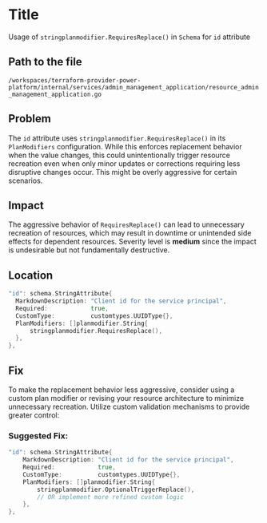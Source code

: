 # Title

Usage of `stringplanmodifier.RequiresReplace()` in `Schema` for `id` attribute

## Path to the file

`/workspaces/terraform-provider-power-platform/internal/services/admin_management_application/resource_admin_management_application.go`

## Problem

The `id` attribute uses `stringplanmodifier.RequiresReplace()` in its `PlanModifiers` configuration. While this enforces replacement behavior when the value changes, this could unintentionally trigger resource recreation even when only minor updates or corrections requiring less disruptive changes occur. This might be overly aggressive for certain scenarios.

## Impact

The aggressive behavior of `RequiresReplace()` can lead to unnecessary recreation of resources, which may result in downtime or unintended side effects for dependent resources. Severity level is **medium** since the impact is undesirable but not fundamentally destructive.

## Location

```go
"id": schema.StringAttribute{
  MarkdownDescription: "Client id for the service principal",
  Required:            true,
  CustomType:          customtypes.UUIDType{},
  PlanModifiers: []planmodifier.String{
      stringplanmodifier.RequiresReplace(),
  },
},
```

## Fix

To make the replacement behavior less aggressive, consider using a custom plan modifier or revising your resource architecture to minimize unnecessary recreation. Utilize custom validation mechanisms to provide greater control:

### Suggested Fix:

```go
"id": schema.StringAttribute{
    MarkdownDescription: "Client id for the service principal",
    Required:            true,
    CustomType:          customtypes.UUIDType{},
    PlanModifiers: []planmodifier.String{
        stringplanmodifier.OptionalTriggerReplace(),
        // OR implement more refined custom logic
    },
},
```
